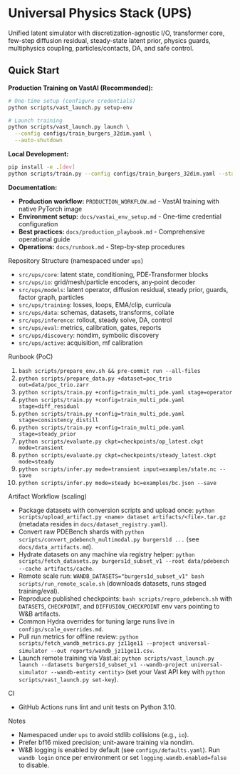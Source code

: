 # Universal Physics Stack (UPS)

Unified latent simulator with discretization-agnostic I/O, transformer core, few-step diffusion residual, steady-state latent prior, physics guards, multiphysics coupling, particles/contacts, DA, and safe control.

## Quick Start

**Production Training on VastAI (Recommended):**
```bash
# One-time setup (configure credentials)
python scripts/vast_launch.py setup-env

# Launch training
python scripts/vast_launch.py launch \
  --config configs/train_burgers_32dim.yaml \
  --auto-shutdown
```

**Local Development:**
```bash
pip install -e .[dev]
python scripts/train.py --config configs/train_burgers_32dim.yaml --stage all
```

**Documentation:**
- **Production workflow:** `PRODUCTION_WORKFLOW.md` - VastAI training with native PyTorch image
- **Environment setup:** `docs/vastai_env_setup.md` - One-time credential configuration
- **Best practices:** `docs/production_playbook.md` - Comprehensive operational guide
- **Operations:** `docs/runbook.md` - Step-by-step procedures

Repository Structure (namespaced under `ups`)
- `src/ups/core`: latent state, conditioning, PDE‑Transformer blocks
- `src/ups/io`: grid/mesh/particle encoders, any‑point decoder
- `src/ups/models`: latent operator, diffusion residual, steady prior, guards, factor graph, particles
- `src/ups/training`: losses, loops, EMA/clip, curricula
- `src/ups/data`: schemas, datasets, transforms, collate
- `src/ups/inference`: rollout, steady solve, DA, control
- `src/ups/eval`: metrics, calibration, gates, reports
- `src/ups/discovery`: nondim, symbolic discovery
- `src/ups/active`: acquisition, mf calibration

Runbook (PoC)
1) `bash scripts/prepare_env.sh && pre-commit run --all-files`
2) `python scripts/prepare_data.py +dataset=poc_trio out=data/poc_trio.zarr`
3) `python scripts/train.py +config=train_multi_pde.yaml stage=operator`
4) `python scripts/train.py +config=train_multi_pde.yaml stage=diff_residual`
5) `python scripts/train.py +config=train_multi_pde.yaml stage=consistency_distill`
6) `python scripts/train.py +config=train_multi_pde.yaml stage=steady_prior`
7) `python scripts/evaluate.py ckpt=checkpoints/op_latest.ckpt mode=transient`
8) `python scripts/evaluate.py ckpt=checkpoints/steady_latest.ckpt mode=steady`
9) `python scripts/infer.py mode=transient input=examples/state.nc --save`
10) `python scripts/infer.py mode=steady bc=examples/bc.json --save`

Artifact Workflow (scaling)
- Package datasets with conversion scripts and upload once: `python scripts/upload_artifact.py <name> dataset artifacts/<file>.tar.gz` (metadata resides in `docs/dataset_registry.yaml`).
- Convert raw PDEBench shards with `python scripts/convert_pdebench_multimodal.py burgers1d ...` (see `docs/data_artifacts.md`).
- Hydrate datasets on any machine via registry helper: `python scripts/fetch_datasets.py burgers1d_subset_v1 --root data/pdebench --cache artifacts/cache`.
- Remote scale run: `WANDB_DATASETS="burgers1d_subset_v1" bash scripts/run_remote_scale.sh` (downloads datasets, runs staged training/eval).
- Reproduce published checkpoints: `bash scripts/repro_pdebench.sh` with `DATASETS`, `CHECKPOINT`, and `DIFFUSION_CHECKPOINT` env vars pointing to W&B artifacts.
- Common Hydra overrides for tuning large runs live in `configs/scale_overrides.md`.
- Pull run metrics for offline review: `python scripts/fetch_wandb_metrics.py jz11ge11 --project universal-simulator --out reports/wandb_jz11ge11.csv`.
- Launch remote training via Vast.ai: `python scripts/vast_launch.py launch --datasets burgers1d_subset_v1 --wandb-project universal-simulator --wandb-entity <entity>` (set your Vast API key with `python scripts/vast_launch.py set-key`).

CI
- GitHub Actions runs lint and unit tests on Python 3.10.

Notes
- Namespaced under `ups` to avoid stdlib collisions (e.g., `io`).
- Prefer bf16 mixed precision; unit-aware training via nondim.
- W&B logging is enabled by default (see `configs/defaults.yaml`). Run `wandb login` once per environment or set `logging.wandb.enabled=false` to disable.
